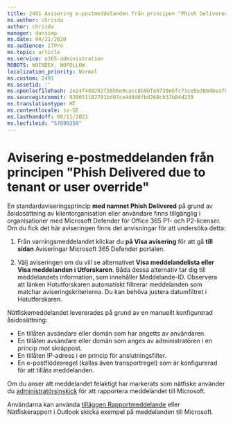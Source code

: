 ```yaml
---
title: 2491 Avisering e-postmeddelanden från principen "Phish Delivered due to tenant or user override"
ms.author: chrisda
author: chrisda
manager: dansimp
ms.date: 04/21/2020
ms.audience: ITPro
ms.topic: article
ms.service: o365-administration
ROBOTS: NOINDEX, NOFOLLOW
localization_priority: Normal
ms.custom: 2491
ms.assetid: ''
ms.openlocfilehash: 2e24f489292f38b5e9cacc8b9bfe5730ebfc71ce5e3004be479134ef6c791a12
ms.sourcegitcommit: 920051182781bd97ce4d4d6fbd268cb37b84d239
ms.translationtype: MT
ms.contentlocale: sv-SE
ms.lasthandoff: 08/11/2021
ms.locfileid: "57899350"
---
```

# <a name="alert-email-messages-from-the-phish-delivered-due-to-tenant-or-user-override-policy"></a>Avisering e-postmeddelanden från principen "Phish Delivered due to tenant or user override"

En standardaviseringsprincip **med namnet Phish Delivered** på grund av åsidosättning av klientorganisation eller användare finns tillgänglig i organisationer med Microsoft Defender för Office 365 P1- och P2-licenser. Om du fick det här aviseringen finns det anvisningar för att undersöka detta:

1. Från varningsmeddelandet klickar du **på Visa avisering** för att gå **till sidan** Aviseringar Microsoft 365 Defender portalen.

2. Välj aviseringen om du vill se alternativet **Visa meddelandelista eller** **Visa meddelanden i Utforskaren**. Båda dessa alternativ tar dig till meddelandets information, som innehåller Meddelande-ID. Observera att länken Hotutforskaren automatiskt filtrerar meddelanden som matchar aviseringskriterierna. Du kan behöva justera datumfiltret i Hotutforskaren.

Nätfiskemeddelandet levererades på grund av en manuellt konfigurerad åsidosättning:

- En tillåten avsändare eller domän som har angetts av användaren.
- En tillåten avsändare eller domän som anges av administratören i en princip mot skräppost.
- En tillåten IP-adress i en princip för anslutningsfilter.
- En e-postflödesregel (kallas även transportregel) som är konfigurerad för att tillåta meddelanden.

Om du anser att meddelandet felaktigt har markerats som nätfiske använder du [administratörsinskick](https://docs.microsoft.com/microsoft-365/security/office-365-security/admin-submission) för att rapportera meddelandet till Microsoft.

Användarna kan använda [tilläggen Rapportmeddelande](https://docs.microsoft.com/microsoft-365/security/office-365-security/enable-the-report-message-add-in) eller Nätfiskerapport i Outlook skicka exempel på meddelanden till Microsoft.

